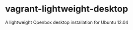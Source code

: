 vagrant-lightweight-desktop
===========================

A lightweight Openbox desktop installation for Ubuntu 12.04